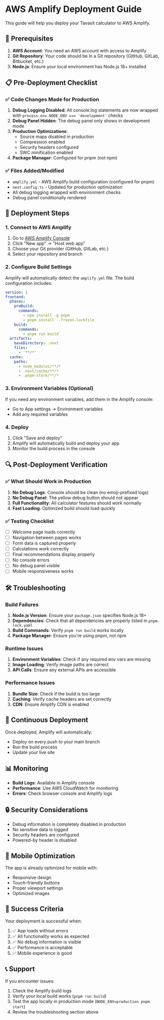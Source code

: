 # AWS Amplify Deployment Guide

This guide will help you deploy your Tavasit calculator to AWS Amplify.

## 🚀 Prerequisites

1. **AWS Account**: You need an AWS account with access to Amplify
2. **Git Repository**: Your code should be in a Git repository (GitHub, GitLab, Bitbucket, etc.)
3. **Node.js**: Ensure your local environment has Node.js 18+ installed

## 📋 Pre-Deployment Checklist

### ✅ Code Changes Made for Production

1. **Debug Logging Disabled**: All console.log statements are now wrapped with `process.env.NODE_ENV === 'development'` checks
2. **Debug Panel Hidden**: The debug panel only shows in development mode
3. **Production Optimizations**: 
   - Source maps disabled in production
   - Compression enabled
   - Security headers configured
   - SWC minification enabled
4. **Package Manager**: Configured for pnpm (not npm)

### ✅ Files Added/Modified

- `amplify.yml` - AWS Amplify build configuration (configured for pnpm)
- `next.config.ts` - Updated for production optimization
- All debug logging wrapped with environment checks
- Debug panel conditionally rendered

## 🔧 Deployment Steps

### 1. Connect to AWS Amplify

1. Go to [AWS Amplify Console](https://console.aws.amazon.com/amplify/)
2. Click "New app" → "Host web app"
3. Choose your Git provider (GitHub, GitLab, etc.)
4. Select your repository and branch

### 2. Configure Build Settings

Amplify will automatically detect the `amplify.yml` file. The build configuration includes:

```yaml
version: 1
frontend:
  phases:
    preBuild:
      commands:
        - npm install -g pnpm
        - pnpm install --frozen-lockfile
    build:
      commands:
        - pnpm run build
  artifacts:
    baseDirectory: .next
    files:
      - '**/*'
  cache:
    paths:
      - node_modules/**/*
      - .next/cache/**/*
      - .pnpm-store/**/*
```

### 3. Environment Variables (Optional)

If you need any environment variables, add them in the Amplify console:
- Go to App settings → Environment variables
- Add any required variables

### 4. Deploy

1. Click "Save and deploy"
2. Amplify will automatically build and deploy your app
3. Monitor the build process in the console

## 🔍 Post-Deployment Verification

### ✅ What Should Work in Production

1. **No Debug Logs**: Console should be clean (no emoji-prefixed logs)
2. **No Debug Panel**: The yellow debug button should not appear
3. **Full Functionality**: All calculator features should work normally
4. **Fast Loading**: Optimized build should load quickly

### ✅ Testing Checklist

- [ ] Welcome page loads correctly
- [ ] Navigation between pages works
- [ ] Form data is captured properly
- [ ] Calculations work correctly
- [ ] Final recommendations display properly
- [ ] No console errors
- [ ] No debug panel visible
- [ ] Mobile responsiveness works

## 🛠️ Troubleshooting

### Build Failures

1. **Node.js Version**: Ensure your `package.json` specifies Node.js 18+
2. **Dependencies**: Check that all dependencies are properly listed in `pnpm-lock.yaml`
3. **Build Commands**: Verify `pnpm run build` works locally
4. **Package Manager**: Ensure you're using pnpm, not npm

### Runtime Issues

1. **Environment Variables**: Check if any required env vars are missing
2. **Image Loading**: Verify image paths are correct
3. **API Calls**: Ensure any external APIs are accessible

### Performance Issues

1. **Bundle Size**: Check if the build is too large
2. **Caching**: Verify cache headers are set correctly
3. **CDN**: Ensure Amplify CDN is enabled

## 🔄 Continuous Deployment

Once deployed, Amplify will automatically:
- Deploy on every push to your main branch
- Run the build process
- Update your live site

## 📊 Monitoring

- **Build Logs**: Available in Amplify console
- **Performance**: Use AWS CloudWatch for monitoring
- **Errors**: Check browser console and Amplify logs

## 🔒 Security Considerations

- Debug information is completely disabled in production
- No sensitive data is logged
- Security headers are configured
- Powered-by header is disabled

## 📱 Mobile Optimization

The app is already optimized for mobile with:
- Responsive design
- Touch-friendly buttons
- Proper viewport settings
- Optimized images

## 🎯 Success Criteria

Your deployment is successful when:
1. ✅ App loads without errors
2. ✅ All functionality works as expected
3. ✅ No debug information is visible
4. ✅ Performance is acceptable
5. ✅ Mobile experience is good

## 📞 Support

If you encounter issues:
1. Check the Amplify build logs
2. Verify your local build works (`pnpm run build`)
3. Test the app locally in production mode (`NODE_ENV=production pnpm start`)
4. Review the troubleshooting section above 